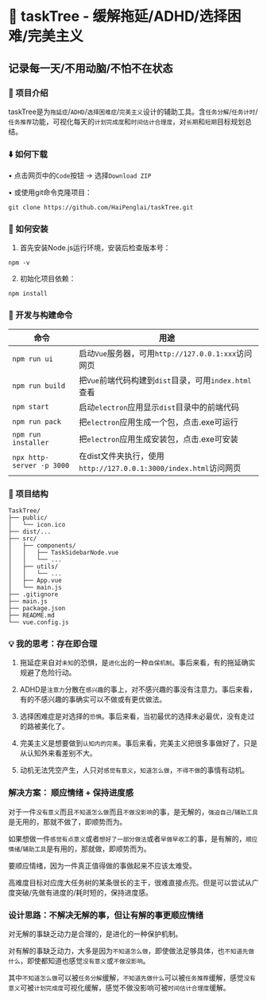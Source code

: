 # 🌳 taskTree - 缓解拖延/ADHD/选择困难/完美主义

## 记录每一天/不用动脑/不怕不在状态

### 📌 项目介绍
taskTree是为`拖延症`/`ADHD`/`选择困难症`/`完美主义`设计的辅助工具。含`任务分解`/`任务计时`/`任务推荐`功能，可视化每天的`计划完成度`和`时间估计合理度`，对`长期`和`短期`目标规划总结。

### ⬇️ 如何下载
• 点击网页中的`Code`按钮 → 选择`Download ZIP`

• 或使用git命令克隆项目：

```shell
git clone https://github.com/HaiPenglai/taskTree.git
```

### 🔧 如何安装

1. 首先安装Node.js运行环境，安装后检查版本号：
```shell
npm -v
```

2. 初始化项目依赖：
```shell
npm install
```

### 🚀 开发与构建命令
| 命令                | 用途                           |
|---------------------|-------------------------------|
| `npm run ui`        | 启动`Vue`服务器，可用`http://127.0.0.1:xxx`访问网页 |
| `npm run build`     | 把`Vue`前端代码构建到`dist`目录，可用`index.html`查看 |
| `npm start`  | 启动`electron`应用显示`dist`目录中的前端代码 |
| `npm run pack`      | 把`electron`应用生成一个包，点击.exe可运行 |
| `npm run installer` | 把`electron`应用生成安装包，点击.exe可安装 |
| `npx http-server -p 3000` | 在dist文件夹执行，使用`http://127.0.0.1:3000/index.html`访问网页|

### 📁 项目结构

```shell
TaskTree/  
├── public/  
│   └── icon.ico  
├── dist/...
├── src/  
│   ├── components/  
│   │   ├── TaskSidebarNode.vue  
│   │   └── ...
│   ├── utils/  
│   │   └── ...
│   ├── App.vue
│   └── main.js
├── .gitignore  
├── main.js  
├── package.json  
├── README.md  
└── vue.config.js  
```

### 💡 我的思考：存在即合理

1. 拖延症来自对`未知`的恐惧，是`进化`出的一种`自保机制`。事后来看，有的拖延确实规避了危险行动。

2. ADHD是`注意力`分散在`感兴趣`的事上，对不感兴趣的事没有注意力。事后来看，有的不感兴趣的事确实可以不做或有更优做法。

3. 选择困难症是对选择的`恐惧`。事后来看，当初最优的选择未必最优，没有走过的路被美化了。

4. 完美主义是想要做到`认知内的完美`。事后来看，完美主义把很多事做好了，只是从认知外来看差别不大。

5. 动机无法凭空产生，人只对`感觉有意义`，`知道怎么做`，`不得不做`的事情有动机。

### 解决方案： 顺应情绪 + 保持进度感

对于一件`没有意义`而且`不知道怎么做`而且`不做没影响`的事，是无解的，`强迫自己`/`辅助工具`是无用的，那就不做了，即顺势而为。

如果想做一件`感觉有点意义`或者`想好了一部分做法`或者`早做早收工`的事，是有解的，`顺应情绪`/`辅助工具`是有用的，那就做，即顺势而为。

要顺应情绪，因为一件真正值得做的事做起来不应该太难受。

高难度目标对应庞大任务树的某条很长的主干，很难直接点亮。但是可以尝试从广度突破/先做有进度的/耗时短的，保持进度感。

### 设计思路：不解决无解的事，但让有解的事更顺应情绪

对无解的事缺乏动力是合理的，是进化的一种保护机制。

对有解的事缺乏动力，大多是因为`不知道怎么做`，即使做法足够具体，也`不知道先做什么`，即使都知道也感觉`没有意义`或`不做没影响`。

其中`不知道怎么做`可以被`任务分解`缓解，`不知道先做什么`可以被`任务推荐`缓解，感觉`没有意义`可被`计划完成度`可视化缓解，感觉不做没影响可被`时间估计合理度`缓解。

